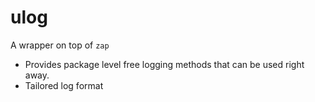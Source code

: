 # ulog

A wrapper on top of `zap`

- Provides package level free logging methods that can be used right away.
- Tailored log format
